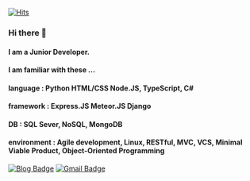 
 <div align=left>
	
  [![Hits](https://hits.seeyoufarm.com/api/count/incr/badge.svg?url=https%3A%2F%2Fgithub.com%2Fguseowhtjs1231)](https://hits.seeyoufarm.com)
  ### Hi there 👋
  #### I am a Junior Developer.
  #### I am familiar with these ...
  #### language : Python HTML/CSS Node.JS, TypeScript, C#
  #### framework : Express.JS Meteor.JS Django
  #### DB : SQL Sever, NoSQL, MongoDB
  #### environment : Agile development, Linux, RESTful, MVC, VCS, Minimal Viable Product, Object-Oriented Programming
[![Blog Badge](https://img.shields.io/badge/-Blog-1877f2?style=flat-square&logo=Bloglovin&logoColor=white&link=https://guseowhtjs.tistory.com/)](https://guseowhtjs.tistory.com/) 
[![Gmail Badge](https://img.shields.io/badge/-Gmail-d14836?style=flat-square&logo=Gmail&logoColor=white&link=mailto:guseowhtjs@gmail.com)](mailto:guseowhtjs@gmail.com)
</div>
  


<!--
**guseowhtjs1231/guseowhtjs1231** is a ✨ _special_ ✨ repository because its `README.md` (this file) appears on your GitHub profile.

Here are some ideas to get you started:

- 🔭 I’m currently working on ...
- 🌱 I’m currently learning ...
- 👯 I’m looking to collaborate on ...
- 🤔 I’m looking for help with ...
- 💬 Ask me about ...
- 📫 How to reach me: ...
- 😄 Pronouns: ...
- ⚡ Fun fact: ...
-->
